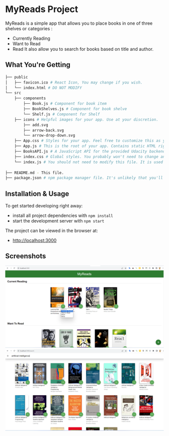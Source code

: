 # MyReads Project

MyReads is a simple app that allows you to place books in one of three shelves or categories :
- Currently Reading
- Want to Read
- Read
It also allow you to search for books based on title and author.


## What You're Getting

```bash
├── public
│   ├── favicon.ico # React Icon, You may change if you wish.
│   └── index.html # DO NOT MODIFY
└── src
    ├── components
        ├── Book.js # Component for book item
        ├── BookShelves.js # Component for book shelve
        └── Shelf.js # Component for Shelf
    ├── icons # Helpful images for your app. Use at your discretion.
        ├── add.svg
        ├── arrow-back.svg
        └── arrow-drop-down.svg
    ├── App.css # Styles for your app. Feel free to customize this as you desire.
    ├── App.js # This is the root of your app. Contains static HTML right now.
    ├── BooksAPI.js # A JavaScript API for the provided Udacity backend. Instructions for the methods are below.
    ├── index.css # Global styles. You probably won't need to change anything here.
    └── index.js # You should not need to modify this file. It is used for DOM rendering only.

├── README.md - This file.
├── package.json # npm package manager file. It's unlikely that you'll need to modify this.
```

## Installation & Usage

To get started developing right away:

- install all project dependencies with `npm install`
- start the development server with `npm start`

The project can be viewed in the browser at:
- [http://localhost:3000](http://localhost:3000)

## Screenshots

![screenshot1](../docs/images/img1.png)
![screenshot2](../docs/images/img2.png)
